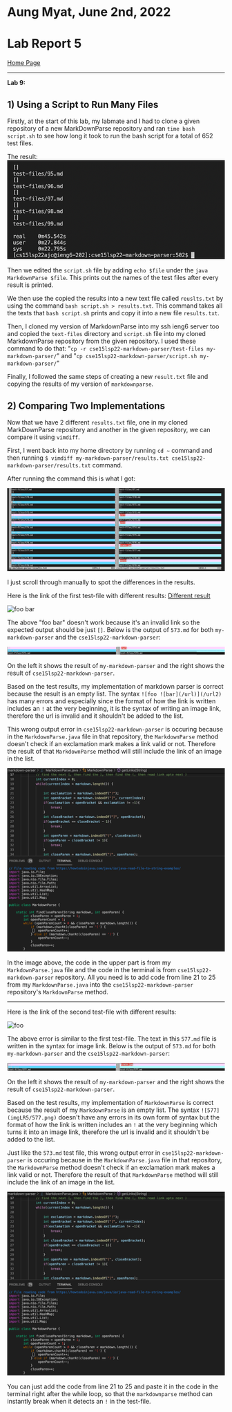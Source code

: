 # Aung Myat, June 2nd, 2022
# Lab Report 5
[Home Page](https://ruff1ezzz.github.io/cse15l-lab-reports/index.html)

***

**Lab 9:**

## 1) Using a Script to Run Many Files

Firstly, at the start of this lab, my labmate and I had to clone a given repository of a new MarkDownParse repository and ran `time bash script.sh` to see how long it took to run the bash script for a total of 652 test files.

The result:
![timebash](imgLR5/timebash.png)

Then we edited the `script.sh` file by adding `echo $file` under the `java MarkdownParse $file`. This prints out the names of the test files after every result is printed.

We then use the copied the results into a new text file called `reuslts.txt` by using the command `bash script.sh > results.txt`. This command takes all the texts that `bash script.sh` prints and copy it into a new file `results.txt`.

Then, I cloned my version of MarkdownParse into my ssh ieng6 server too and copied the `text-files` directory and `script.sh` file into my cloned MarkdownParse repository from the given repository. I used these command to do that: "`cp -r cse15lsp22-markdown-parser/test-files my-markdown-parser/`" and "`cp cse15lsp22-markdown-parser/script.sh my-markdown-parser/`"

Finally, I followed the same steps of creating a new `result.txt` file and copying the results of my version of `markdownparse`.

## 2) Comparing Two Implementations

Now that we have 2 different `results.txt` file, one in my cloned MarkDownParse repository and another in the given repository, we can compare it using `vimdiff`.

First, I went back into my home directory by running `cd ~` command and then running `$ vimdiff my-markdown-parser/results.txt cse15lsp22-markdown-parser/results.txt` command.

After running the command this is what I got:

![vimdiff](imgLR5/vimdiff.png)

I just scroll through manually to spot the differences in the results.

Here is the link of the first test-file with different results:
[Different result](https://github.com/nidhidhamnani/markdown-parser/blob/main/test-files/573.md)

![foo ![bar](/url)](/url2)

The above "foo bar" doesn't work because it's an invalid link so the expected output should be just `[]`. Below is the output of `573.md` for both `my-markdown-parser` and the `cse15lsp22-markdown-parser`:

![573](imgLR5/573.png)

On the left it shows the result of `my-markdown-parser` and the right shows the result of `cse15lsp22-markdown-parser`.

Based on the test results, my implementation of markdown parser is correct because the result is an empty list. The syntax `![foo ![bar](/url)](/url2)` has many errors and especially since the format of how the link is written includes an `!` at the very beginning, it is the syntax of writing an image link, therefore the url is invalid and it shouldn't be added to the list. 

This wrong output error in `cse15lsp22-markdown-parser` is occuring because in the `MarkdownParse.java` file in that repository, the `MarkdownParse` method doesn't check if an exclamation mark makes a link valid or not. Therefore the result of that `MarkdownParse` method will still include the link of an image in the list.

![excl](imgLR5/excl.png)

In the image above, the code in the upper part is from my `MarkdownParse.java` file and the code in the terminal is from `cse15lsp22-markdown-parser` repository. All you need is to add code from line 21 to 25 from my `MarkdownParse.java` into the `cse15lsp22-markdown-parser` repository's `MarkdownParse` method.

***

Here is the link of the second test-file with different results:
[](https://github.com/nidhidhamnani/markdown-parser/blob/main/test-files/577.md)

![foo](train.jpg)

The above error is similar to the first test-file. The text in this `577.md` file is written in the syntax for image link. Below is the output of `573.md` for both `my-markdown-parser` and the `cse15lsp22-markdown-parser`:

![577](imgLR5/577.png)

On the left it shows the result of `my-markdown-parser` and the right shows the result of `cse15lsp22-markdown-parser`.

Based on the test results, my implementation of `MarkdownParse` is correct because the result of my `MarkdownParse` is an empty list. The syntax `![577](imgLR5/577.png)` doesn't have any errors in its own form of syntax but the format of how the link is written includes an `!` at the very beginning which turns it into an image link, therefore the url is invalid and it shouldn't be added to the list. 

Just like the `573.md` test file, this wrong output error in `cse15lsp22-markdown-parser` is occuring because in the `MarkdownParse.java` file in that repository, the `MarkdownParse` method doesn't check if an exclamation mark makes a link valid or not. Therefore the result of that `MarkdownParse` method will still include the link of an image in the list.

![excl](imgLR5/excl.png)

You can just add the code from line 21 to 25 and paste it in the code in the terminal right after the while loop, so that the `markdownparse` method can instantly break when it detects an `!` in the test-file.